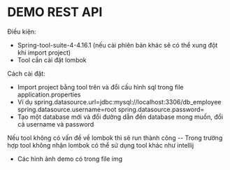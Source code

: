 # DEMO REST API

Điều kiện:
- Spring-tool-suite-4-4.16.1 (nếu cài phiên bản khác sẽ có thể xung đột khi import project)
- Tool cần cài đặt lombok

Cách cài đặt:
- Import project bằng tool trên và đổi cấu hình sql trong file application.properties
- Ví dụ
spring.datasource.url=jdbc:mysql://localhost:3306/db_employee
spring.datasource.username=root
spring.datasource.password=
- Tạo một database mới và đổi đường dẫn đến database mong muốn, đổi cả username và password

Nếu tool không có vấn đề về lombok thì sẽ run thành công
-- Trong trường hợp tool không nhận lombok có thể sử dụng tool khác như intellij

- Các hình ảnh demo có trong file img